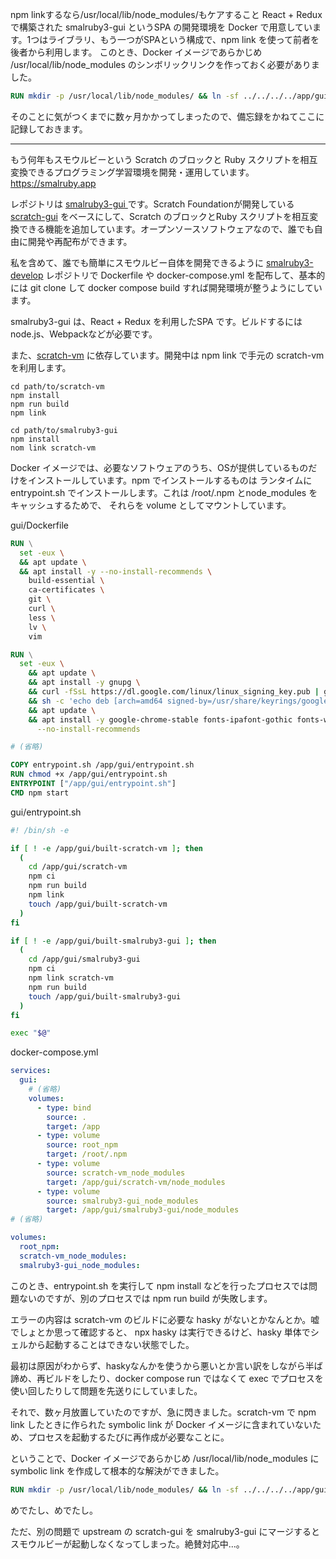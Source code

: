 npm linkするなら/usr/local/lib/node_modules/もケアすること
React + Redux で構築された smalruby3-gui というSPA の開発環境を Docker で用意しています。1つはライブラリ、もう一つがSPAという構成で、npm link を使って前者を後者から利用します。
このとき、Docker イメージであらかじめ /usr/local/lib/node_modules のシンボリックリンクを作っておく必要がありました。

```Dockerfile
RUN mkdir -p /usr/local/lib/node_modules/ && ln -sf ../../../../app/gui/scratch-vm /usr/local/lib/node_modules/scratch-vm
```

そのことに気がつくまでに数ヶ月かかってしまったので、備忘録をかねてここに記録しておきます。

---

もう何年もスモウルビーという Scratch のブロックと Ruby スクリプトを相互変換できるプログラミング学習環境を開発・運用しています。
<https://smalruby.app>

レポジトリは [smalruby3-gui ](https://github.com/smalruby/smalruby3-gui) です。Scratch Foundationが開発している [scratch-gui](https://scratchfoundation/scratch-gui) をベースにして、Scratch のブロックとRuby スクリプトを相互変換できる機能を追加しています。オープンソースソフトウェアなので、誰でも自由に開発や再配布ができます。

私を含めて、誰でも簡単にスモウルビー自体を開発できるように [smalruby3-develop](https://github.com/smalruby3-develop) レポジトリで Dockerfile や docker-compose.yml を配布して、基本的には git clone して docker compose build すれば開発環境が整うようにしています。

smalruby3-gui は、React + Redux を利用したSPA です。ビルドするには node.js、Webpackなどが必要です。

また、[scratch-vm](https://github.com/smalruby/scratch-vm) に依存しています。開発中は npm link で手元の scratch-vm を利用します。

```shell
cd path/to/scratch-vm
npm install
npm run build
npm link

cd path/to/smalruby3-gui
npm install
nom link scratch-vm
```

Docker イメージでは、必要なソフトウェアのうち、OSが提供しているものだけをインストールしています。npm でインストールするものは ランタイムに entrypoint.sh でインストールします。これは /root/.npm とnode_modules をキャッシュするためで、 それらを volume としてマウントしています。

gui/Dockerfile
```Dockerfile
RUN \
  set -eux \
  && apt update \
  && apt install -y --no-install-recommends \
    build-essential \
    ca-certificates \
    git \
    curl \
    less \
    lv \
    vim

RUN \
  set -eux \
    && apt update \
    && apt install -y gnupg \
    && curl -fSsL https://dl.google.com/linux/linux_signing_key.pub | gpg --dearmor -o /usr/share/keyrings/google-chrome.gpg \
    && sh -c 'echo deb [arch=amd64 signed-by=/usr/share/keyrings/google-chrome.gpg] http://dl.google.com/linux/chrome/deb/ stable main > /etc/apt/sources.list.d/google-chrome.list' \
    && apt update \
    && apt install -y google-chrome-stable fonts-ipafont-gothic fonts-wqy-zenhei fonts-thai-tlwg fonts-kacst fonts-freefont-ttf libxss1 \
      --no-install-recommends

# (省略)

COPY entrypoint.sh /app/gui/entrypoint.sh
RUN chmod +x /app/gui/entrypoint.sh
ENTRYPOINT ["/app/gui/entrypoint.sh"]
CMD npm start
```

gui/entrypoint.sh
```bash
#! /bin/sh -e

if [ ! -e /app/gui/built-scratch-vm ]; then
  (
    cd /app/gui/scratch-vm
    npm ci
    npm run build
    npm link
    touch /app/gui/built-scratch-vm
  )
fi

if [ ! -e /app/gui/built-smalruby3-gui ]; then
  (
    cd /app/gui/smalruby3-gui
    npm ci
    npm link scratch-vm
    npm run build
    touch /app/gui/built-smalruby3-gui
  )
fi

exec "$@"
```

docker-compose.yml
```yaml
services:
  gui:
    # (省略)
    volumes:
      - type: bind
        source: .
        target: /app
      - type: volume
        source: root_npm
        target: /root/.npm
      - type: volume
        source: scratch-vm_node_modules
        target: /app/gui/scratch-vm/node_modules
      - type: volume
        source: smalruby3-gui_node_modules
        target: /app/gui/smalruby3-gui/node_modules
# (省略)

volumes:
  root_npm:
  scratch-vm_node_modules:
  smalruby3-gui_node_modules:
```

このとき、entrypoint.sh を実行して npm install などを行ったプロセスでは問題ないのですが、別のプロセスでは npm run build が失敗します。

エラーの内容は scratch-vm のビルドに必要な hasky がないとかなんとか。嘘でしょとか思って確認すると、 npx hasky は実行できるけど、hasky 単体でシェルから起動することはできない状態でした。

最初は原因がわからず、haskyなんかを使うから悪いとか言い訳をしながら半ば諦め、再ビルドをしたり、docker compose run ではなくて exec でプロセスを使い回したりして問題を先送りにしていました。

それで、数ヶ月放置していたのですが、急に閃きました。scratch-vm で npm link したときに作られた symbolic link が Docker イメージに含まれていないため、プロセスを起動するたびに再作成が必要なことに。

ということで、Docker イメージであらかじめ /usr/local/lib/node_modules に symbolic link を作成して根本的な解決ができました。

```Dockerfile
RUN mkdir -p /usr/local/lib/node_modules/ && ln -sf ../../../../app/gui/scratch-vm /usr/local/lib/node_modules/scratch-vm
```

めでたし、めでたし。

ただ、別の問題で upstream の scratch-gui を smalruby3-gui にマージするとスモウルビーが起動しなくなってしまった。絶賛対応中...。